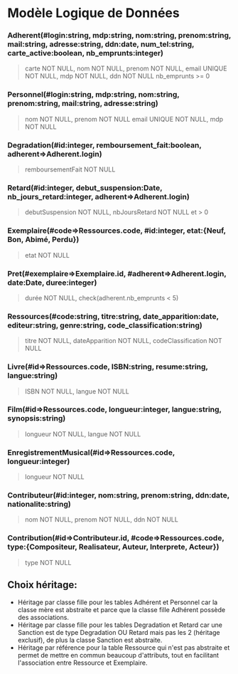 # Modèle Logique de Données

### Adherent(#login:string, mdp:string, nom:string, prenom:string, mail:string, adresse:string, ddn:date, num_tel:string, carte_active:boolean, nb_emprunts:integer)
> carte NOT NULL, nom NOT NULL, prenom NOT NULL, email UNIQUE NOT NULL, mdp NOT NULL, ddn NOT NULL
> nb_emprunts >= 0

### Personnel(#login:string, mdp:string, nom:string, prenom:string, mail:string, adresse:string)
> nom NOT NULL, prenom NOT NULL email UNIQUE NOT NULL, mdp NOT NULL

### Degradation(#id:integer, remboursement_fait:boolean, adherent=>Adherent.login)
> remboursementFait NOT NULL

### Retard(#id:integer, debut_suspension:Date, nb_jours_retard:integer, adherent=>Adherent.login)
> debutSuspension NOT NULL, nbJoursRetard NOT NULL et > 0

### Exemplaire(#code=>Ressources.code, #id:integer, etat:{Neuf, Bon, Abimé, Perdu})
> etat NOT NULL

### Pret(#exemplaire=>Exemplaire.id, #adherent=>Adherent.login, date:Date, duree:integer)
> durée NOT NULL, check(adherent.nb_emprunts < 5)

### Ressources(#code:string, titre:string, date_apparition:date, editeur:string, genre:string, code_classification:string)
> titre NOT NULL, dateApparition NOT NULL, codeClassification NOT NULL

### Livre(#id=>Ressources.code, ISBN:string, resume:string, langue:string)
> ISBN NOT NULL, langue NOT NULL

### Film(#id=>Ressources.code, longueur:integer, langue:string, synopsis:string)
> longueur NOT NULL, langue NOT NULL

### EnregistrementMusical(#id=>Ressources.code, longueur:integer)
> longueur NOT NULL

### Contributeur(#id:integer, nom:string, prenom:string, ddn:date, nationalite:string)
> nom NOT NULL, prenom NOT NULL, ddn NOT NULL

### Contribution(#id=>Contributeur.id, #code=>Ressources.code, type:{Compositeur, Realisateur, Auteur, Interprete, Acteur})
> type NOT NULL

## Choix héritage:
- Héritage par classe fille pour les tables Adhérent et Personnel car la classe mère est abstraite et parce que la classe fille Adhérent possède des associations.
- Héritage par classe fille pour les tables Degradation et Retard car une Sanction est de type Degradation OU Retard mais pas les 2 (héritage exclusif), de plus la classe Sanction est abstraite.
- Héritage par référence pour la table Ressource qui n'est pas abstraite et permet de mettre en commun beaucoup d'attributs, tout en facilitant l'association entre Ressource et Exemplaire.

